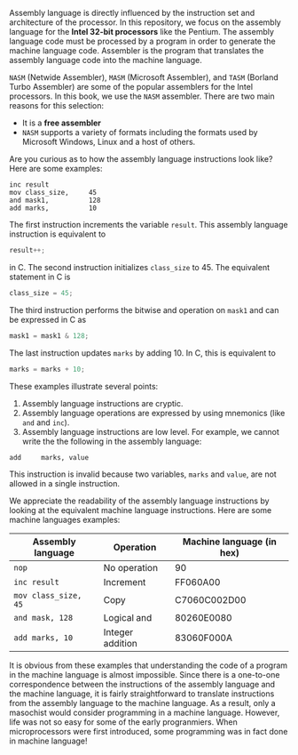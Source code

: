 Assembly language is directly influenced by the instruction set and architecture of the processor. In this repository, we focus on the assembly language for the **Intel 32-bit processors** like the Pentium. The assembly language code must be processed by a program in order to generate the machine language code. Assembler is the program that translates the assembly language code into the machine language.

`NASM` (Netwide Assembler), `MASM` (Microsoft Assembler), and `TASM` (Borland Turbo Assembler) are some of the popular assemblers for the Intel processors. In this book, we use the `NASM` assembler. There are two main reasons for this selection: 
- It is a **free assembler**
- `NASM` supports a variety of formats including the formats used by Microsoft Windows, Linux and a host of others.

Are you curious as to how the assembly language instructions look like? Here are some examples:

```Assembly
inc result
mov class_size,     45
and mask1,          128
add marks,          10
```

The first instruction increments the variable `result`. This assembly language instruction is equivalent to

```C
result++;
```
in C. The second instruction initializes `class_size` to 45. The equivalent statement in C is

```C
class_size = 45;
```
The third instruction performs the bitwise and operation on `mask1` and can be expressed in C as

```C
mask1 = mask1 & 128;
```

The last instruction updates `marks` by adding 10. In C, this is equivalent to
```C
marks = marks + 10;
```
These examples illustrate several points:

1. Assembly language instructions are cryptic.
2. Assembly language operations are expressed by using mnemonics (like `and` and `inc`).
3. Assembly language instructions are low level. For example, we cannot write the the following in the assembly language:

```Assembly
add     marks, value
```
This instruction is invalid because two variables, `marks` and `value`, are not allowed in a single instruction.

We appreciate the readability of the assembly language instructions by looking at the equivalent machine language instructions. Here are some machine languages examples:

| Assembly language | Operation | Machine language (in hex) |
|-------------------|-----------|---------------------------|
| `nop`             | No operation   | 90                   |
| `inc result`      | Increment      | FF060A00             |
| `mov class_size, 45`| Copy         | C7060C002D00         |
| `and mask, 128` | Logical and      | 80260E0080           |
| `add marks, 10` | Integer addition | 83060F000A           |

It is obvious from these examples that understanding the code of a program in the machine language is almost impossible. Since there is a one-to-one correspondence between the instructions of the assembly language and the machine language, it is fairly straightforward to translate instructions from the assembly language to the machine language. As a result, only a masochist would consider programming in a machine language. However, life was not so easy for some of the early progranmiers. When microprocessors were first introduced, some programming was in fact done in machine language!